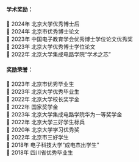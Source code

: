 #### 学术奖励：
	2024年 北京大学优秀博士后\
	2024年 北京市优秀博士论文\
	2023年 中国电子教育学会优秀博士学位论文优秀奖\
	2023年 北京大学优秀博士学位论文\
	2022年 北京大学集成电路学院“学术之芯”

#### 奖励荣誉：
	2023年 北京市优秀毕业生\
	2023年 北京大学优秀毕业生\
	2022年 北京大学校长奖学金\
	2022年 国家奖学金\
	2023年 北京大学集成电路学院华为一等奖学金\
	2022年 北京大学三好学生标兵\
	2020年 北京大学学习优秀奖\
	2022年 北京市三好学生\
	2018年 电子科技大学“成电杰出学生”\
	2018年 四川省优秀毕业生